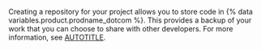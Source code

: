 Creating a repository for your project allows you to store code in {% data variables.product.prodname_dotcom %}. This provides a backup of your work that you can choose to share with other developers. For more information, see [AUTOTITLE](/repositories/creating-and-managing-repositories/quickstart-for-repositories).
